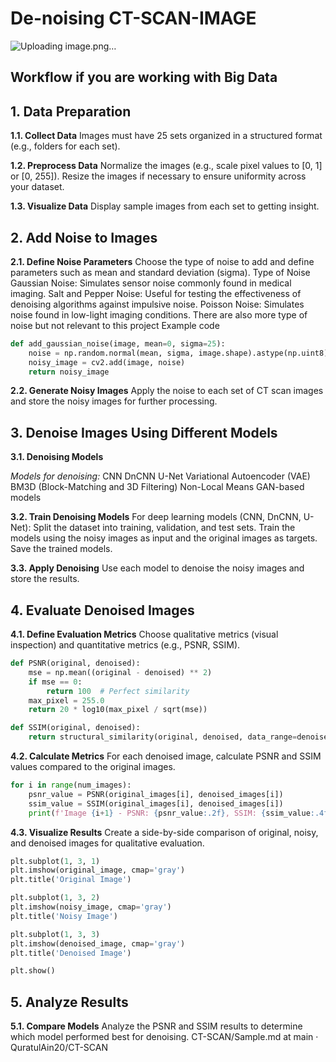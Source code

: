 # De-noising CT-SCAN-IMAGE 
![Uploading image.png…]()


## Workflow if you are working with Big Data
## 1. Data Preparation
**1.1. Collect Data**
Images must have 25 sets organized in a structured format (e.g., folders for each set).

**1.2. Preprocess Data**
Normalize the images (e.g., scale pixel values to [0, 1] or [0, 255]).
Resize the images if necessary to ensure uniformity across your dataset.

**1.3. Visualize Data**
Display sample images from each set to getting insight.

## 2. Add Noise to Images
**2.1. Define Noise Parameters**
Choose the type of noise to add and define parameters such as mean and standard deviation (sigma). Type of Noise
Gaussian Noise: Simulates sensor noise commonly found in medical imaging.
Salt and Pepper Noise: Useful for testing the effectiveness of denoising algorithms against impulsive noise.
Poisson Noise: Simulates noise found in low-light imaging conditions.
There are also more type of noise but not relevant to this project
Example code
```python
def add_gaussian_noise(image, mean=0, sigma=25):
    noise = np.random.normal(mean, sigma, image.shape).astype(np.uint8)
    noisy_image = cv2.add(image, noise)
    return noisy_image
```
**2.2. Generate Noisy Images**
Apply the noise to each set of CT scan images and store the noisy images for further processing.

## 3. Denoise Images Using Different Models
**3.1. Denoising Models**

*Models for denoising:*
CNN
DnCNN
U-Net
Variational Autoencoder (VAE)
BM3D (Block-Matching and 3D Filtering)
Non-Local Means
GAN-based models

**3.2. Train Denoising Models**
For deep learning models (CNN, DnCNN, U-Net):
Split the dataset into training, validation, and test sets.
Train the models using the noisy images as input and the original images as targets.
Save the trained models.

**3.3. Apply Denoising**
Use each model to denoise the noisy images and store the results.

## 4. Evaluate Denoised Images
**4.1. Define Evaluation Metrics**
Choose qualitative metrics (visual inspection) and quantitative metrics (e.g., PSNR, SSIM).
```python
def PSNR(original, denoised):
    mse = np.mean((original - denoised) ** 2)
    if mse == 0:
        return 100  # Perfect similarity
    max_pixel = 255.0
    return 20 * log10(max_pixel / sqrt(mse))

def SSIM(original, denoised):
    return structural_similarity(original, denoised, data_range=denoised.max() - denoised.min())
```

**4.2. Calculate Metrics**
For each denoised image, calculate PSNR and SSIM values compared to the original images.
```python
for i in range(num_images):
    psnr_value = PSNR(original_images[i], denoised_images[i])
    ssim_value = SSIM(original_images[i], denoised_images[i])
    print(f'Image {i+1} - PSNR: {psnr_value:.2f}, SSIM: {ssim_value:.4f}')
```

**4.3. Visualize Results**
Create a side-by-side comparison of original, noisy, and denoised images for qualitative evaluation.
```python
plt.subplot(1, 3, 1)
plt.imshow(original_image, cmap='gray')
plt.title('Original Image')

plt.subplot(1, 3, 2)
plt.imshow(noisy_image, cmap='gray')
plt.title('Noisy Image')

plt.subplot(1, 3, 3)
plt.imshow(denoised_image, cmap='gray')
plt.title('Denoised Image')

plt.show()
```
## 5. Analyze Results
**5.1. Compare Models**
Analyze the PSNR and SSIM results to determine which model performed best for denoising.
CT-SCAN/Sample.md at main · QuratulAin20/CT-SCAN
